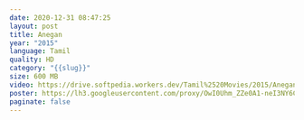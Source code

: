 ```yaml
---
date: 2020-12-31 08:47:25
layout: post
title: Anegan
year: "2015"
language: Tamil
quality: HD
category: "{{slug}}"
size: 600 MB
video: https://drive.softpedia.workers.dev/Tamil%2520Movies/2015/Anegan%25202015?rootId=0AHf2pL07ONScUk9PVA
poster: https://lh3.googleusercontent.com/proxy/OwI0Uhm_ZZe0A1-neI3NY6COLk4syNNBMSog_pIpw_80zbF8BFV3Buzqu3qNeaQ3EK40unwOniNotdrSotppBQ1mJ9nZfhrHF13raQd6a9RdDycgJJ45JYO8VfEFAAIi4aWko5XmYb87EBaEkp9pexhT_IHU
paginate: false
---
```

